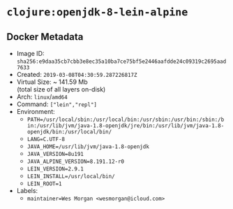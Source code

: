 # `clojure:openjdk-8-lein-alpine`

## Docker Metadata

- Image ID: `sha256:e9daa35cb7cbb3e8ec35a10ba7ce75bf5e2446aafdde24c09319c2695aad7633`
- Created: `2019-03-08T04:30:59.287226817Z`
- Virtual Size: ~ 141.59 Mb  
  (total size of all layers on-disk)
- Arch: `linux`/`amd64`
- Command: `["lein","repl"]`
- Environment:
  - `PATH=/usr/local/sbin:/usr/local/bin:/usr/sbin:/usr/bin:/sbin:/bin:/usr/lib/jvm/java-1.8-openjdk/jre/bin:/usr/lib/jvm/java-1.8-openjdk/bin:/usr/local/bin/`
  - `LANG=C.UTF-8`
  - `JAVA_HOME=/usr/lib/jvm/java-1.8-openjdk`
  - `JAVA_VERSION=8u191`
  - `JAVA_ALPINE_VERSION=8.191.12-r0`
  - `LEIN_VERSION=2.9.1`
  - `LEIN_INSTALL=/usr/local/bin/`
  - `LEIN_ROOT=1`
- Labels:
  - `maintainer=Wes Morgan <wesmorgan@icloud.com>`
